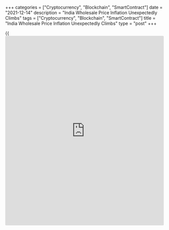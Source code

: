 +++
categories = ["Cryptocurrency", "Blockchain", "SmartContract"]
date = "2021-12-14"
description = "India Wholesale Price Inflation Unexpectedly Climbs"
tags = ["Cryptocurrency", "Blockchain", "SmartContract"]
title = "India Wholesale Price Inflation Unexpectedly Climbs"
type = "post"
+++

{{<iframe id="large-banner" src="https://www.bounty.group/#slide=25.0" width="100%" height="600" scrolling="no" style="border: 0px solid rgb(216, 221, 230); border-radius: 3px;">}}

India's wholesale price inflation accelerated unexpectedly in November,
data from the Ministry of Commerce and Industry revealed on Tuesday.

Wholesale price inflation climbed to 14.23 percent in November from
12.54 percent in October. Economists had forecast 11.9 percent
inflation.

The increase in annual inflation was driven by the 39.81 percent rise in
fuel and power prices and 11.92 percent increase in manufactured
products prices.

Food prices grew 6.7 percent and primary articles cost gained 10.34
percent, data showed.

On a monthly basis, wholesale prices gained 2.73 percent in November,
after a 1.24 percent increase in the previous month.

For comments and feedback [contact](https://www.playgroundfx.com/contact/): editorial@rtt[news](https://www.letsplayfx.com/blog/forex-news-website/).com

[Economic News][1]

 **What parts of the world are seeing the best (and worst) economic
performances lately? Click[here][2] to check out our [Econ Scorecard][2]
and find out! See up-to-the-moment [ranking](https://www.playgroundfx.com/blog/crypto-exchange-ranking/)s for the best and worst
performers in [GDP][3], [unemployment rate][4], [inflation][5] and much
more.**

   1. www.rtt[news](https://www.letsplayfx.com/blog/forex-news-website/).com/Content/EconomicNews.aspx
   2. www.rtt[news](https://www.letsplayfx.com/blog/forex-news-website/).com/economic-scorecard/world-rank/unemployment-rate/highest-performance.aspx
   3. www.rtt[news](https://www.letsplayfx.com/blog/forex-news-website/).com/economic-scorecard/world-rank/GDP/highest-performance.aspx
   4. www.rtt[news](https://www.letsplayfx.com/blog/forex-news-website/).com/economic-scorecard/world-rank/unemployment-rate/lowest-performance.aspx
   5. www.rtt[news](https://www.letsplayfx.com/blog/forex-news-website/).com/economic-scorecard/world-rank/CPI/highest-performance.aspx